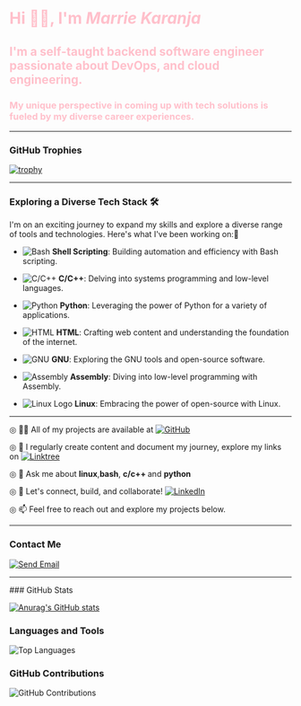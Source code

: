 <h1 style="color:pink;">Hi 👋🏿, I'm <em>Marrie Karanja</em></h1>
<h2 style="color:pink;">I'm a self-taught backend software engineer passionate about DevOps, and cloud engineering.</h2>
<h3 style="color:pink;">My unique perspective in coming up with tech solutions is fueled by my diverse career experiences.</h3>
<hr>

### GitHub Trophies

[![trophy](https://github-profile-trophy.vercel.app/?username=MarrieK99&theme=dracula)](https://github.com/ryo-ma/github-profile-trophy)
<hr>

### Exploring a Diverse Tech Stack 🛠️

I'm on an exciting journey to expand my skills and explore a diverse range of tools and technologies. 
Here's what I've been working on:🌱

- ![Bash](https://img.shields.io/badge/-Bash-4EAA25?style=for-the-badge&logo=gnu-bash&logoColor=white) **Shell Scripting**: Building automation and efficiency with Bash scripting.

- ![C/C++](https://img.shields.io/badge/-C/C++-00599C?style=for-the-badge&logo=c%2B%2B&logoColor=white) **C/C++**: Delving into systems programming and low-level languages.

- ![Python](https://img.shields.io/badge/-Python-3776AB?style=for-the-badge&logo=python&logoColor=white) **Python**: Leveraging the power of Python for a variety of applications.

- ![HTML](https://img.shields.io/badge/-HTML-E34F26?style=for-the-badge&logo=html5&logoColor=white) **HTML**: Crafting web content and understanding the foundation of the internet.

- ![GNU](https://img.shields.io/badge/-GNU-4B32C3?style=for-the-badge&logo=gnu&logoColor=white) **GNU**: Exploring the GNU tools and open-source software.

- ![Assembly](https://img.shields.io/badge/-Assembly-008000?style=for-the-badge) **Assembly**: Diving into low-level programming with Assembly.

- ![Linux Logo](https://upload.wikimedia.org/wikipedia/commons/3/35/Tux.svg) **Linux**: Embracing the power of open-source with Linux.

<hr>

◎ 👨‍💻 All of my projects are available at  <a href="https://github.com/MarrieK99"><img src="https://img.shields.io/badge/GitHub-My Projects-pink" alt="GitHub"></a>

◎ 📝 I regularly create content and document my journey, explore my links on  [![Linktree](https://img.shields.io/badge/Linktree-Explore-green)](https://linktr.ee/techmaidenmarrie)

◎ 💬 Ask me about <strong>linux</strong>,<strong>bash</strong>, <strong>c/c++ </strong> and <strong>python</strong>

◎ 📄 Let's connect, build, and collaborate! [![LinkedIn](https://img.shields.io/badge/LinkedIn-Connect-blue)](https://www.linkedin.com/in/maryanne-karanja-783333234/)

◎ 📫 Feel free to reach out and explore my projects below.<hr> <h3>Contact Me</h3>
[![Send Email](https://img.shields.io/badge/Send%20Email-njambimarrie%40gmail.com-D14836?style=for-the-badge&logo=gmail&logoColor=white)](mailto:njambimarrie@gmail.com)

<hr>
### GitHub Stats

[![Anurag's GitHub stats](https://github-readme-stats.vercel.app/api?username=MarrieK99&show_icons=true&theme=radical)](https://github.com/anuraghazra/github-readme-stats)

### Languages and Tools

![Top Languages](https://github-readme-stats.vercel.app/api/top-langs/?username=MarrieK99&layout=compact)

### GitHub Contributions

![GitHub Contributions](https://github-readme-streak-stats.herokuapp.com/?user=MarrieK99)

 

